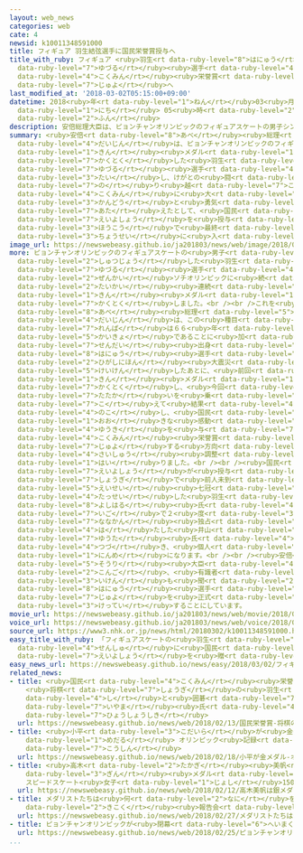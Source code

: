 ```yaml
---
layout: web_news
categories: web
cate: 4
newsid: k10011348591000
title: フィギュア 羽生結弦選手に国民栄誉賞授与へ
title_with_ruby: フィギュア <ruby>羽生<rt data-ruby-level="8">はにゅう</rt></ruby><ruby>結弦<rt
  data-ruby-level="7">ゆづる</rt></ruby><ruby>選手<rt data-ruby-level="4">せんしゅ</rt></ruby>に<ruby>国民<rt
  data-ruby-level="4">こくみん</rt></ruby><ruby>栄誉賞<rt data-ruby-level="7">えいよしょう</rt></ruby><ruby>授与<rt
  data-ruby-level="7">じゅよ</rt></ruby>へ
last_modified_at: '2018-03-02T05:15:00+09:00'
datetime: 2018<ruby>年<rt data-ruby-level="1">ねん</rt></ruby>03<ruby>月<rt data-ruby-level="1">がつ</rt></ruby>02<ruby>日<rt
  data-ruby-level="1">にち</rt></ruby> 05<ruby>時<rt data-ruby-level="2">じ</rt></ruby>15<ruby>分<rt
  data-ruby-level="2">ふん</rt></ruby>
description: 安倍総理大臣は、ピョンチャンオリンピックのフィギュアスケートの男子シングルで金メダルを獲得した羽生結弦選手に対し、けがとの闘いを乗り越え、国民に大きな感動と勇気を与えたとして、国民栄誉賞を授与する方向で最終調整に入りました。
summary: <ruby>安倍<rt data-ruby-level="8">あべ</rt></ruby><ruby>総理<rt data-ruby-level="5">そうり</rt></ruby><ruby>大臣<rt
  data-ruby-level="4">だいじん</rt></ruby>は、ピョンチャンオリンピックのフィギュアスケートの<ruby>男子<rt data-ruby-level="1">だんし</rt></ruby>シングルで<ruby>金<rt
  data-ruby-level="1">きん</rt></ruby><ruby>メダル<rt data-ruby-level="1">めだる</rt></ruby>を<ruby>獲得<rt
  data-ruby-level="7">かくとく</rt></ruby>した<ruby>羽生<rt data-ruby-level="8">はにゅう</rt></ruby><ruby>結弦<rt
  data-ruby-level="7">ゆづる</rt></ruby><ruby>選手<rt data-ruby-level="4">せんしゅ</rt></ruby>に<ruby>対<rt
  data-ruby-level="3">たい</rt></ruby>し、けがとの<ruby>闘<rt data-ruby-level="7">たたか</rt></ruby>いを<ruby>乗<rt
  data-ruby-level="7">の</rt></ruby>り<ruby>越<rt data-ruby-level="7">こ</rt></ruby>え、<ruby>国民<rt
  data-ruby-level="4">こくみん</rt></ruby>に<ruby>大<rt data-ruby-level="1">おお</rt></ruby>きな<ruby>感動<rt
  data-ruby-level="3">かんどう</rt></ruby>と<ruby>勇気<rt data-ruby-level="4">ゆうき</rt></ruby>を<ruby>与<rt
  data-ruby-level="7">あた</rt></ruby>えたとして、<ruby>国民<rt data-ruby-level="4">こくみん</rt></ruby><ruby>栄誉賞<rt
  data-ruby-level="7">えいよしょう</rt></ruby>を<ruby>授与<rt data-ruby-level="7">じゅよ</rt></ruby>する<ruby>方向<rt
  data-ruby-level="3">ほうこう</rt></ruby>で<ruby>最終<rt data-ruby-level="4">さいしゅう</rt></ruby><ruby>調整<rt
  data-ruby-level="3">ちょうせい</rt></ruby>に<ruby>入<rt data-ruby-level="1">はい</rt></ruby>りました。
image_url: https://newswebeasy.github.io/ja201803/news/web/image/2018/03/02/K10011348591_1803020522_1803020546_01_03.jpg
more: ピョンチャンオリンピックのフィギュアスケートの<ruby>男子<rt data-ruby-level="1">だんし</rt></ruby>シングルに<ruby>出場<rt
  data-ruby-level="2">しゅつじょう</rt></ruby>した<ruby>羽生<rt data-ruby-level="8">はにゅう</rt></ruby><ruby>結弦<rt
  data-ruby-level="7">ゆづる</rt></ruby><ruby>選手<rt data-ruby-level="4">せんしゅ</rt></ruby>は、<ruby>前回<rt
  data-ruby-level="2">ぜんかい</rt></ruby>ソチオリンピックに<ruby>続<rt data-ruby-level="4">つづ</rt></ruby>き２<ruby>大会<rt
  data-ruby-level="2">たいかい</rt></ruby><ruby>連続<rt data-ruby-level="4">れんぞく</rt></ruby>で<ruby>金<rt
  data-ruby-level="1">きん</rt></ruby><ruby>メダル<rt data-ruby-level="1">めだる</rt></ruby>を<ruby>獲得<rt
  data-ruby-level="7">かくとく</rt></ruby>しました。<br /><br />これを<ruby>受<rt data-ruby-level="3">う</rt></ruby>けて<ruby>安倍<rt
  data-ruby-level="8">あべ</rt></ruby><ruby>総理<rt data-ruby-level="5">そうり</rt></ruby><ruby>大臣<rt
  data-ruby-level="4">だいじん</rt></ruby>は、この<ruby>種目<rt data-ruby-level="4">しゅもく</rt></ruby>でのオリンピック<ruby>連覇<rt
  data-ruby-level="7">れんぱ</rt></ruby>は６６<ruby>年<rt data-ruby-level="1">ねん</rt></ruby>ぶりの<ruby>快挙<rt
  data-ruby-level="5">かいきょ</rt></ruby>であることに<ruby>加<rt data-ruby-level="4">くわ</rt></ruby>え、<ruby>仙台<rt
  data-ruby-level="7">せんだい</rt></ruby><ruby>出身<rt data-ruby-level="3">しゅっしん</rt></ruby>の<ruby>羽生<rt
  data-ruby-level="8">はにゅう</rt></ruby><ruby>選手<rt data-ruby-level="4">せんしゅ</rt></ruby>が<ruby>東日本<rt
  data-ruby-level="2">ひがしにほん</rt></ruby><ruby>大震災<rt data-ruby-level="7">だいしんさい</rt></ruby>を<ruby>経験<rt
  data-ruby-level="5">けいけん</rt></ruby>したあとに、<ruby>前回<rt data-ruby-level="2">ぜんかい</rt></ruby>、<ruby>金<rt
  data-ruby-level="1">きん</rt></ruby><ruby>メダル<rt data-ruby-level="1">めだる</rt></ruby>を<ruby>獲得<rt
  data-ruby-level="7">かくとく</rt></ruby>し、<ruby>今回<rt data-ruby-level="2">こんかい</rt></ruby>はけがとの<ruby>闘<rt
  data-ruby-level="7">たたか</rt></ruby>いを<ruby>乗<rt data-ruby-level="7">の</rt></ruby>り<ruby>越<rt
  data-ruby-level="7">こ</rt></ruby>えて<ruby>結果<rt data-ruby-level="4">けっか</rt></ruby>を<ruby>残<rt
  data-ruby-level="4">のこ</rt></ruby>し、<ruby>国民<rt data-ruby-level="4">こくみん</rt></ruby>に<ruby>大<rt
  data-ruby-level="1">おお</rt></ruby>きな<ruby>感動<rt data-ruby-level="3">かんどう</rt></ruby>と<ruby>勇気<rt
  data-ruby-level="4">ゆうき</rt></ruby>を<ruby>与<rt data-ruby-level="7">あた</rt></ruby>えたとして、<ruby>国民<rt
  data-ruby-level="4">こくみん</rt></ruby><ruby>栄誉賞<rt data-ruby-level="7">えいよしょう</rt></ruby>を<ruby>授与<rt
  data-ruby-level="7">じゅよ</rt></ruby>する<ruby>方向<rt data-ruby-level="3">ほうこう</rt></ruby>で<ruby>最終<rt
  data-ruby-level="4">さいしゅう</rt></ruby><ruby>調整<rt data-ruby-level="3">ちょうせい</rt></ruby>に<ruby>入<rt
  data-ruby-level="1">はい</rt></ruby>りました。<br /><br /><ruby>国民<rt data-ruby-level="4">こくみん</rt></ruby><ruby>栄誉賞<rt
  data-ruby-level="7">えいよしょう</rt></ruby>が<ruby>授与<rt data-ruby-level="7">じゅよ</rt></ruby>されれば、<ruby>将棋<rt
  data-ruby-level="7">しょうぎ</rt></ruby>で<ruby>前人未到<rt data-ruby-level="7">ぜんじんみとう</rt></ruby>の「<ruby>永世<rt
  data-ruby-level="5">えいせい</rt></ruby><ruby>七冠<rt data-ruby-level="7">ななかん</rt></ruby>」を<ruby>達成<rt
  data-ruby-level="4">たっせい</rt></ruby>した<ruby>羽生<rt data-ruby-level="8">はぶ</rt></ruby><ruby>善治<rt
  data-ruby-level="8">よしはる</rt></ruby><ruby>氏<rt data-ruby-level="4">し</rt></ruby>と、<ruby>囲碁<rt
  data-ruby-level="7">いご</rt></ruby>で２<ruby>度<rt data-ruby-level="3">ど</rt></ruby>の<ruby>七冠<rt
  data-ruby-level="7">ななかん</rt></ruby><ruby>独占<rt data-ruby-level="7">どくせん</rt></ruby>を<ruby>果<rt
  data-ruby-level="4">は</rt></ruby>たした<ruby>井山<rt data-ruby-level="7">いやま</rt></ruby><ruby>裕太<rt
  data-ruby-level="7">ゆうた</rt></ruby><ruby>氏<rt data-ruby-level="4">し</rt></ruby>に<ruby>続<rt
  data-ruby-level="4">つづ</rt></ruby>き、<ruby>個人<rt data-ruby-level="5">こじん</rt></ruby>では２６<ruby>人目<rt
  data-ruby-level="1">にんめ</rt></ruby>になります。<br /><br /><ruby>安倍<rt data-ruby-level="8">あべ</rt></ruby><ruby>総理<rt
  data-ruby-level="5">そうり</rt></ruby><ruby>大臣<rt data-ruby-level="4">だいじん</rt></ruby>は<ruby>今後<rt
  data-ruby-level="2">こんご</rt></ruby>、<ruby>有識者<rt data-ruby-level="5">ゆうしきしゃ</rt></ruby>らの<ruby>意見<rt
  data-ruby-level="3">いけん</rt></ruby>も<ruby>聞<rt data-ruby-level="2">き</rt></ruby>いたうえで<ruby>羽生<rt
  data-ruby-level="8">はにゅう</rt></ruby><ruby>選手<rt data-ruby-level="4">せんしゅ</rt></ruby>への<ruby>授与<rt
  data-ruby-level="7">じゅよ</rt></ruby>を<ruby>正式<rt data-ruby-level="3">せいしき</rt></ruby>に<ruby>決定<rt
  data-ruby-level="3">けってい</rt></ruby>することにしています。
movie_url: https://newswebeasy.github.io/ja201803/news/web/movie/2018/03/02/k10011348591_201803020522_201803020546.mp4
voice_url: https://newswebeasy.github.io/ja201803/news/web/voice/2018/03/02/k10011348591_201803020522_201803020546.mp3
source_url: https://www3.nhk.or.jp/news/html/20180302/k10011348591000.html
easy_title_with_ruby: 「フィギュアスケートの<ruby>羽生<rt data-ruby-level="8">はにゅう</rt></ruby><ruby>選手<rt
  data-ruby-level="4">せんしゅ</rt></ruby>に<ruby>国民<rt data-ruby-level="4">こくみん</rt></ruby><ruby>栄誉賞<rt
  data-ruby-level="7">えいよしょう</rt></ruby>を<ruby>贈<rt data-ruby-level="7">おく</rt></ruby>りたい」
easy_news_url: https://newswebeasy.github.io/news/easy/2018/03/02/フィギュアスケートの羽生選手に国民栄誉賞を贈りたい
related_news:
- title: <ruby>国民<rt data-ruby-level="4">こくみん</rt></ruby><ruby>栄誉賞<rt data-ruby-level="7">えいよしょう</rt></ruby>
    <ruby>将棋<rt data-ruby-level="7">しょうぎ</rt></ruby>の<ruby>羽生<rt data-ruby-level="8">はぶ</rt></ruby><ruby>氏<rt
    data-ruby-level="4">し</rt></ruby>と<ruby>囲碁<rt data-ruby-level="7">いご</rt></ruby>の<ruby>井山<rt
    data-ruby-level="7">いやま</rt></ruby><ruby>氏<rt data-ruby-level="4">し</rt></ruby>の<ruby>表彰式<rt
    data-ruby-level="7">ひょうしょうしき</rt></ruby>
  url: https://newswebeasy.github.io/news/web/2018/02/13/国民栄誉賞-将棋の羽生氏と囲碁の井山氏の表彰式
- title: <ruby>小平<rt data-ruby-level="3">こだいら</rt></ruby>が<ruby>金<rt data-ruby-level="1">きん</rt></ruby><ruby>メダル<rt
    data-ruby-level="1">めだる</rt></ruby> オリンピック<ruby>記録<rt data-ruby-level="4">きろく</rt></ruby>も<ruby>更新<rt
    data-ruby-level="7">こうしん</rt></ruby>
  url: https://newswebeasy.github.io/news/web/2018/02/18/小平が金メダル-オリンピック記録も更新
- title: <ruby>高木<rt data-ruby-level="2">たかぎ</rt></ruby><ruby>美帆<rt data-ruby-level="8">みほ</rt></ruby>は<ruby>銀<rt
    data-ruby-level="3">ぎん</rt></ruby><ruby>メダル<rt data-ruby-level="3">めだる</rt></ruby>
    スピードスケート<ruby>女子<rt data-ruby-level="1">じょし</rt></ruby>1500m
  url: https://newswebeasy.github.io/news/web/2018/02/12/高木美帆は銀メダル-スピードスケート女子1500m
- title: メダリストたちは<ruby>何<rt data-ruby-level="2">なに</rt></ruby>を<ruby>語<rt data-ruby-level="2">かた</rt></ruby>る？<ruby>帰国<rt
    data-ruby-level="2">きこく</rt></ruby><ruby>報告会<rt data-ruby-level="5">ほうこくかい</rt></ruby>
  url: https://newswebeasy.github.io/news/web/2018/02/27/メダリストたちは何を語る帰国報告会
- title: ピョンチャンオリンピックが<ruby>閉幕<rt data-ruby-level="6">へいまく</rt></ruby>
  url: https://newswebeasy.github.io/news/web/2018/02/25/ピョンチャンオリンピックが閉幕
...
```

